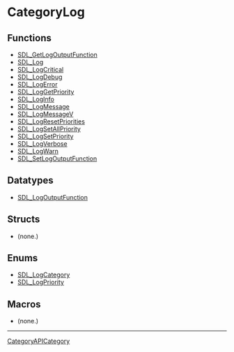 # CategoryLog

## Functions

<!-- DO NOT HAND-EDIT CATEGORY LISTS, THEY ARE AUTOGENERATED AND WILL BE OVERWRITTEN, BASED ON TAGS IN INDIVIDUAL PAGE FOOTERS. EDIT THOSE INSTEAD. -->
<!-- BEGIN CATEGORY LIST: CategoryLog, CategoryAPIFunction -->
- [SDL_GetLogOutputFunction](SDL_GetLogOutputFunction)
- [SDL_Log](SDL_Log)
- [SDL_LogCritical](SDL_LogCritical)
- [SDL_LogDebug](SDL_LogDebug)
- [SDL_LogError](SDL_LogError)
- [SDL_LogGetPriority](SDL_LogGetPriority)
- [SDL_LogInfo](SDL_LogInfo)
- [SDL_LogMessage](SDL_LogMessage)
- [SDL_LogMessageV](SDL_LogMessageV)
- [SDL_LogResetPriorities](SDL_LogResetPriorities)
- [SDL_LogSetAllPriority](SDL_LogSetAllPriority)
- [SDL_LogSetPriority](SDL_LogSetPriority)
- [SDL_LogVerbose](SDL_LogVerbose)
- [SDL_LogWarn](SDL_LogWarn)
- [SDL_SetLogOutputFunction](SDL_SetLogOutputFunction)
<!-- END CATEGORY LIST -->

## Datatypes

<!-- DO NOT HAND-EDIT CATEGORY LISTS, THEY ARE AUTOGENERATED AND WILL BE OVERWRITTEN, BASED ON TAGS IN INDIVIDUAL PAGE FOOTERS. EDIT THOSE INSTEAD. -->
<!-- BEGIN CATEGORY LIST: CategoryLog, CategoryAPIDatatype -->
- [SDL_LogOutputFunction](SDL_LogOutputFunction)
<!-- END CATEGORY LIST -->

## Structs

<!-- DO NOT HAND-EDIT CATEGORY LISTS, THEY ARE AUTOGENERATED AND WILL BE OVERWRITTEN, BASED ON TAGS IN INDIVIDUAL PAGE FOOTERS. EDIT THOSE INSTEAD. -->
<!-- BEGIN CATEGORY LIST: CategoryLog, CategoryAPIStruct -->
- (none.)
<!-- END CATEGORY LIST -->

## Enums

<!-- DO NOT HAND-EDIT CATEGORY LISTS, THEY ARE AUTOGENERATED AND WILL BE OVERWRITTEN, BASED ON TAGS IN INDIVIDUAL PAGE FOOTERS. EDIT THOSE INSTEAD. -->
<!-- BEGIN CATEGORY LIST: CategoryLog, CategoryAPIEnum -->
- [SDL_LogCategory](SDL_LogCategory)
- [SDL_LogPriority](SDL_LogPriority)
<!-- END CATEGORY LIST -->

## Macros

<!-- DO NOT HAND-EDIT CATEGORY LISTS, THEY ARE AUTOGENERATED AND WILL BE OVERWRITTEN, BASED ON TAGS IN INDIVIDUAL PAGE FOOTERS. EDIT THOSE INSTEAD. -->
<!-- BEGIN CATEGORY LIST: CategoryLog, CategoryAPIMacro -->
- (none.)
<!-- END CATEGORY LIST -->


----
[CategoryAPICategory](CategoryAPICategory)

